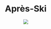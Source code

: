 <h1 align="center"> Après-Ski </h1>
<div align="center"> <img src="https://media.giphy.com/media/xEBZR96wLedVHzOeqw/giphy.gif"></div>

